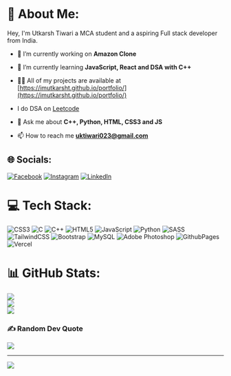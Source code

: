 # 💫 About Me:

Hey, I'm Utkarsh Tiwari a MCA student and a aspiring Full stack developer from India.<br>
- 🔭 I’m currently working on **Amazon  Clone**

- 🌱 I’m currently learning **JavaScript, React and DSA with C++**

- 👨‍💻 All of my projects are available at [https://imutkarsht.github.io/portfolio/](https://imutkarsht.github.io/portfolio/)

- I do DSA on [Leetcode](https://leetcode.com/imutkarsht/)

- 💬 Ask me about **C++, Python, HTML, CSS3 and JS**

- 📫 How to reach me **uktiwari023@gmail.com**

## 🌐 Socials:

[![Facebook](https://img.shields.io/badge/Facebook-%231877F2.svg?logo=Facebook&logoColor=white)](https://facebook.com/utkarsh.tiwari.77377) [![Instagram](https://img.shields.io/badge/Instagram-%23E4405F.svg?logo=Instagram&logoColor=white)](https://instagram.com/im_ut_2308) [![LinkedIn](https://img.shields.io/badge/LinkedIn-%230077B5.svg?logo=linkedin&logoColor=white)](https://linkedin.com/in/utkarsh-tiwari-8329b4292)

# 💻 Tech Stack:

![CSS3](https://img.shields.io/badge/css3-%231572B6.svg?style=for-the-badge&logo=css3&logoColor=white) ![C](https://img.shields.io/badge/c-%2300599C.svg?style=for-the-badge&logo=c&logoColor=white) ![C++](https://img.shields.io/badge/c++-%2300599C.svg?style=for-the-badge&logo=c%2B%2B&logoColor=white) ![HTML5](https://img.shields.io/badge/html5-%23E34F26.svg?style=for-the-badge&logo=html5&logoColor=white) ![JavaScript](https://img.shields.io/badge/javascript-%23323330.svg?style=for-the-badge&logo=javascript&logoColor=%23F7DF1E) ![Python](https://img.shields.io/badge/python-3670A0?style=for-the-badge&logo=python&logoColor=ffdd54) ![SASS](https://img.shields.io/badge/SASS-hotpink.svg?style=for-the-badge&logo=SASS&logoColor=white) ![TailwindCSS](https://img.shields.io/badge/tailwindcss-%2338B2AC.svg?style=for-the-badge&logo=tailwind-css&logoColor=white) ![Bootstrap](https://img.shields.io/badge/bootstrap-%238511FA.svg?style=for-the-badge&logo=bootstrap&logoColor=white) ![MySQL](https://img.shields.io/badge/mysql-%2300000f.svg?style=for-the-badge&logo=mysql&logoColor=white) ![Adobe Photoshop](https://img.shields.io/badge/adobe%20photoshop-%2331A8FF.svg?style=for-the-badge&logo=adobe%20photoshop&logoColor=white) ![GithubPages](https://img.shields.io/badge/github%20pages-121013?style=for-the-badge&logo=github&logoColor=white) ![Vercel](https://img.shields.io/badge/vercel-%23000000.svg?style=for-the-badge&logo=vercel&logoColor=white)

# 📊 GitHub Stats:

![](https://github-readme-stats.vercel.app/api?username=imutkarsht&theme=dark&hide_border=false&include_all_commits=true&count_private=false)<br/>
![](https://github-readme-streak-stats.herokuapp.com/?user=imutkarsht&theme=dark&hide_border=false)<br/>
![](https://github-readme-stats.vercel.app/api/top-langs/?username=imutkarsht&theme=dark&hide_border=false&include_all_commits=true&count_private=false&layout=compact)

### ✍️ Random Dev Quote

![](https://quotes-github-readme.vercel.app/api?type=horizontal&theme=radical)

---

[![](https://visitcount.itsvg.in/api?id=imutkarsht&icon=3&color=6)](https://visitcount.itsvg.in)

<!-- Proudly created with GPRM ( https://gprm.itsvg.in ) -->
